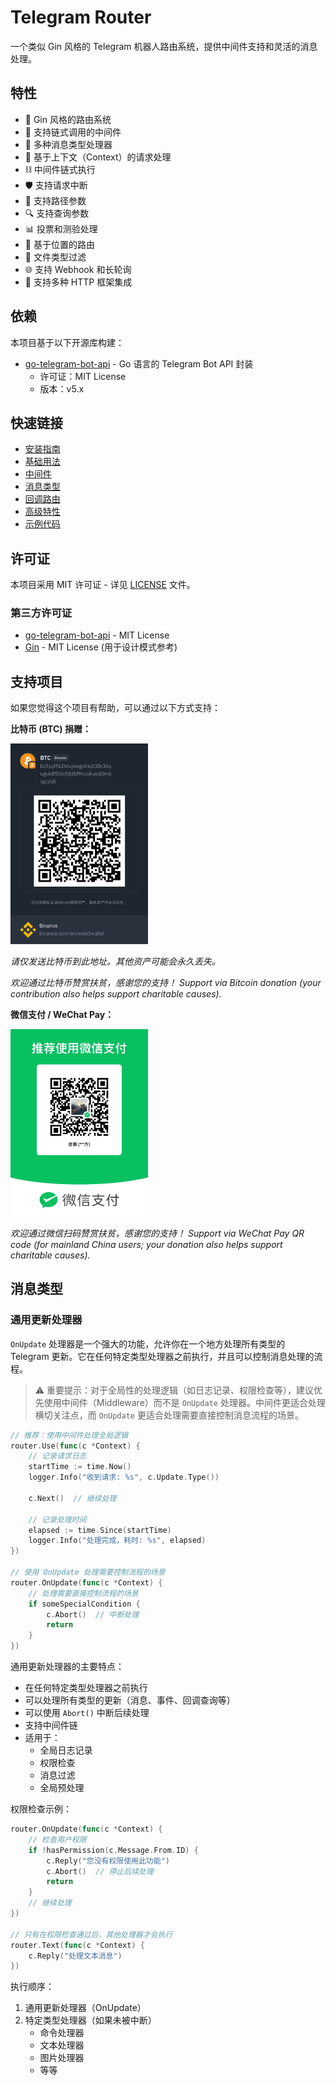 # Telegram Router

一个类似 Gin 风格的 Telegram 机器人路由系统，提供中间件支持和灵活的消息处理。

## 特性

- 🚀 Gin 风格的路由系统
- 🔌 支持链式调用的中间件
- 📝 多种消息类型处理器
- 🔄 基于上下文（Context）的请求处理
- ⛓️ 中间件链式执行
- 🛡️ 支持请求中断
- 🎯 支持路径参数
- 🔍 支持查询参数
- 📊 投票和测验处理
- 📍 基于位置的路由
- 📁 文件类型过滤
- 🌐 支持 Webhook 和长轮询
- 🔗 支持多种 HTTP 框架集成

## 依赖

本项目基于以下开源库构建：

- [go-telegram-bot-api](https://github.com/go-telegram-bot-api/telegram-bot-api) - Go 语言的 Telegram Bot API 封装
  - 许可证：MIT License
  - 版本：v5.x

## 快速链接

- [安装指南](installation.md)
- [基础用法](basic-usage.md)
- [中间件](middleware.md)
- [消息类型](message-types.md)
- [回调路由](callback-routing.md)
- [高级特性](advanced-features.md)
- [示例代码](examples.md)

## 许可证

本项目采用 MIT 许可证 - 详见 [LICENSE](../LICENSE) 文件。

### 第三方许可证

- [go-telegram-bot-api](https://github.com/go-telegram-bot-api/telegram-bot-api/blob/master/LICENSE) - MIT License
- [Gin](https://github.com/gin-gonic/gin/blob/master/LICENSE) - MIT License (用于设计模式参考)

## 支持项目

如果您觉得这个项目有帮助，可以通过以下方式支持：

**比特币 (BTC) 捐赠：**

<img src="../btc.jpeg" alt="BTC 捐赠二维码" width="220" />

*请仅发送比特币到此地址。其他资产可能会永久丢失。*

*欢迎通过比特币赞赏扶贫，感谢您的支持！*
*Support via Bitcoin donation (your contribution also helps support charitable causes).*

**微信支付 / WeChat Pay：**

<img src="../wechat.jpg" alt="微信支付二维码 WeChat Pay QR" width="220" />

*欢迎通过微信扫码赞赏扶贫，感谢您的支持！*
*Support via WeChat Pay QR code (for mainland China users; your donation also helps support charitable causes).*

## 消息类型

### 通用更新处理器

`OnUpdate` 处理器是一个强大的功能，允许你在一个地方处理所有类型的 Telegram 更新。它在任何特定类型处理器之前执行，并且可以控制消息处理的流程。

> ⚠️ 重要提示：对于全局性的处理逻辑（如日志记录、权限检查等），建议优先使用中间件（Middleware）而不是 `OnUpdate` 处理器。中间件更适合处理横切关注点，而 `OnUpdate` 更适合处理需要直接控制消息流程的场景。

```go
// 推荐：使用中间件处理全局逻辑
router.Use(func(c *Context) {
    // 记录请求日志
    startTime := time.Now()
    logger.Info("收到请求: %s", c.Update.Type())
    
    c.Next()  // 继续处理
    
    // 记录处理时间
    elapsed := time.Since(startTime)
    logger.Info("处理完成，耗时: %s", elapsed)
})

// 使用 OnUpdate 处理需要控制流程的场景
router.OnUpdate(func(c *Context) {
    // 处理需要直接控制流程的场景
    if someSpecialCondition {
        c.Abort()  // 中断处理
        return
    }
})
```

通用更新处理器的主要特点：
- 在任何特定类型处理器之前执行
- 可以处理所有类型的更新（消息、事件、回调查询等）
- 可以使用 `Abort()` 中断后续处理
- 支持中间件链
- 适用于：
  - 全局日志记录
  - 权限检查
  - 消息过滤
  - 全局预处理

权限检查示例：
```go
router.OnUpdate(func(c *Context) {
    // 检查用户权限
    if !hasPermission(c.Message.From.ID) {
        c.Reply("您没有权限使用此功能")
        c.Abort()  // 停止后续处理
        return
    }
    // 继续处理
})

// 只有在权限检查通过后，其他处理器才会执行
router.Text(func(c *Context) {
    c.Reply("处理文本消息")
})
```

执行顺序：
1. 通用更新处理器（OnUpdate）
2. 特定类型处理器（如果未被中断）
   - 命令处理器
   - 文本处理器
   - 图片处理器
   - 等等 